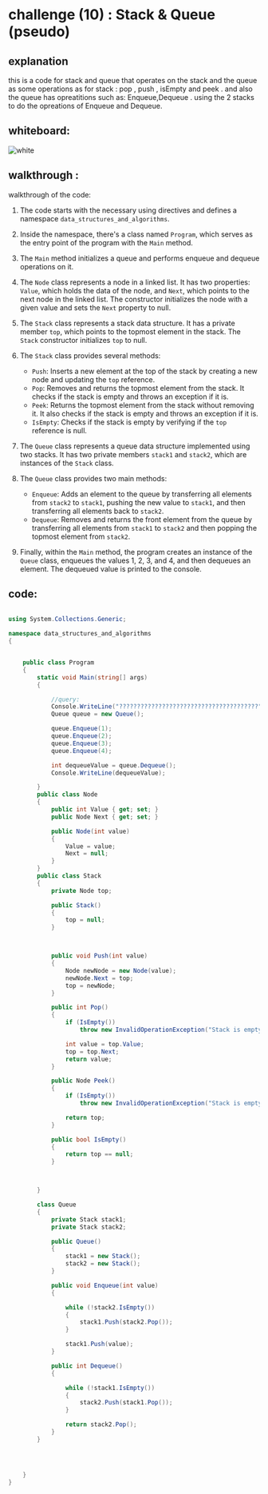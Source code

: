 ﻿# challenge (10) : Stack & Queue (pseudo)
## explanation
this is a code for stack and queue that operates on the stack and the queue as some operations as for stack : pop , push , isEmpty and peek .
and also the queue has opreatitions such as: Enqueue,Dequeue . using the 2 stacks to do the opreations of Enqueue and Dequeue. 

## whiteboard:
![white](stackqueue.png)

## walkthrough :

 walkthrough of the code:


1. The code starts with the necessary using directives and defines a namespace `data_structures_and_algorithms`.

2. Inside the namespace, there's a class named `Program`, which serves as the entry point of the program with the `Main` method.

3. The `Main` method initializes a queue and performs enqueue and dequeue operations on it.

4. The `Node` class represents a node in a linked list. It has two properties: `Value`, which holds the data of the node, and `Next`, which points to the next node in the linked list. The constructor initializes the node with a given value and sets the `Next` property to null.

5. The `Stack` class represents a stack data structure. It has a private member `top`, which points to the topmost element in the stack. The `Stack` constructor initializes `top` to null.

6. The `Stack` class provides several methods:
   - `Push`: Inserts a new element at the top of the stack by creating a new node and updating the `top` reference.
   - `Pop`: Removes and returns the topmost element from the stack. It checks if the stack is empty and throws an exception if it is.
   - `Peek`: Returns the topmost element from the stack without removing it. It also checks if the stack is empty and throws an exception if it is.
   - `IsEmpty`: Checks if the stack is empty by verifying if the `top` reference is null.

7. The `Queue` class represents a queue data structure implemented using two stacks. It has two private members `stack1` and `stack2`, which are instances of the `Stack` class.

8. The `Queue` class provides two main methods:
   - `Enqueue`: Adds an element to the queue by transferring all elements from `stack2` to `stack1`, pushing the new value to `stack1`, and then transferring all elements back to `stack2`.
   - `Dequeue`: Removes and returns the front element from the queue by transferring all elements from `stack1` to `stack2` and then popping the topmost element from `stack2`.

9. Finally, within the `Main` method, the program creates an instance of the `Queue` class, enqueues the values 1, 2, 3, and 4, and then dequeues an element. The dequeued value is printed to the console.


## code:
```c#

using System.Collections.Generic;

namespace data_structures_and_algorithms
{


    public class Program
    {
        static void Main(string[] args)
        {

            //query:
            Console.WriteLine("???????????????????????????????????????");
            Queue queue = new Queue();

            queue.Enqueue(1);
            queue.Enqueue(2);
            queue.Enqueue(3);
            queue.Enqueue(4);

            int dequeueValue = queue.Dequeue();
            Console.WriteLine(dequeueValue);

        }
        public class Node
        {
            public int Value { get; set; }
            public Node Next { get; set; }

            public Node(int value)
            {
                Value = value;
                Next = null;
            }
        }
        public class Stack
        {
            private Node top;

            public Stack()
            {
                top = null;
            }



            public void Push(int value)
            {
                Node newNode = new Node(value);
                newNode.Next = top;
                top = newNode;
            }

            public int Pop()
            {
                if (IsEmpty())
                    throw new InvalidOperationException("Stack is empty");

                int value = top.Value;
                top = top.Next;
                return value;
            }

            public Node Peek()
            {
                if (IsEmpty())
                    throw new InvalidOperationException("Stack is empty");

                return top;
            }

            public bool IsEmpty()
            {
                return top == null;
            }



        }

        class Queue
        {
            private Stack stack1;
            private Stack stack2;

            public Queue()
            {
                stack1 = new Stack();
                stack2 = new Stack();
            }

            public void Enqueue(int value)
            {

                while (!stack2.IsEmpty())
                {
                    stack1.Push(stack2.Pop());
                }

                stack1.Push(value);
            }

            public int Dequeue()
            {

                while (!stack1.IsEmpty())
                {
                    stack2.Push(stack1.Pop());
                }

                return stack2.Pop();
            }
        }




    }
}








```

